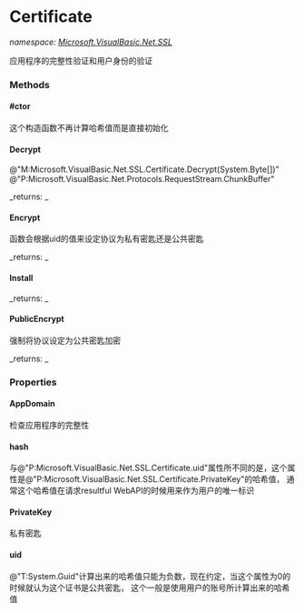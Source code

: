 ﻿
# Certificate
_namespace: [Microsoft.VisualBasic.Net.SSL](N-Microsoft.VisualBasic.Net.SSL.md)_

应用程序的完整性验证和用户身份的验证

### Methods

#### #ctor
这个构造函数不再计算哈希值而是直接初始化
#### Decrypt
@"M:Microsoft.VisualBasic.Net.SSL.Certificate.Decrypt(System.Byte[])" @"P:Microsoft.VisualBasic.Net.Protocols.RequestStream.ChunkBuffer"

_returns: _
#### Encrypt
函数会根据uid的值来设定协议为私有密匙还是公共密匙

_returns: _
#### Install


_returns: _
#### PublicEncrypt
强制将协议设定为公共密匙加密

_returns: _


### Properties

#### AppDomain
检查应用程序的完整性
#### hash
与@"P:Microsoft.VisualBasic.Net.SSL.Certificate.uid"属性所不同的是，这个属性是@"P:Microsoft.VisualBasic.Net.SSL.Certificate.PrivateKey"的哈希值，
 通常这个哈希值在请求resultful WebAPI的时候用来作为用户的唯一标识
#### PrivateKey
私有密匙
#### uid
@"T:System.Guid"计算出来的哈希值只能为负数，现在约定，当这个属性为0的时候就认为这个证书是公共密匙，
 这个一般是使用用户的账号所计算出来的哈希值

